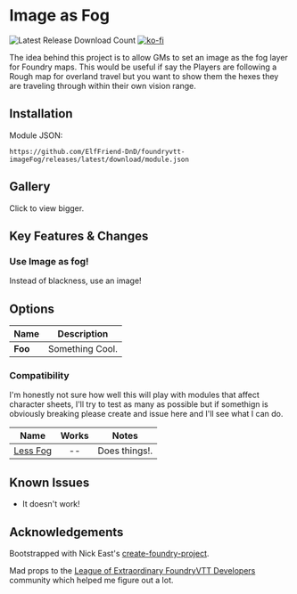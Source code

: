 # Image as Fog

![Latest Release Download Count](https://img.shields.io/badge/dynamic/json?label=Downloads@latest&query=assets%5B1%5D.download_count&url=https%3A%2F%2Fapi.github.com%2Frepos%2FElfFriend-DnD%2Ffoundryvtt-imageFog%2Freleases%2Flatest)
[![ko-fi](https://img.shields.io/badge/-buy%20me%20a%20coke-%23FF5E5B)](https://ko-fi.com/elffriend)

The idea behind this project is to allow GMs to set an image as the fog layer for Foundry maps. This would be useful if say the Players are following a Rough map for overland travel but you want to show them the hexes they are traveling through within their own vision range.

## Installation

Module JSON:

```
https://github.com/ElfFriend-DnD/foundryvtt-imageFog/releases/latest/download/module.json
```

## Gallery


Click to view bigger.

## Key Features & Changes

### Use Image as fog!
Instead of blackness, use an image!

## Options

| **Name** | Description     |
| -------- | --------------- |
| **Foo**  | Something Cool. |


### Compatibility

I'm honestly not sure how well this will play with modules that affect character sheets, I'll try to test as many as possible but if somethign is obviously breaking please create and issue here and I'll see what I can do.

| **Name**                                         | Works | Notes         |
| ------------------------------------------------ | :---: | ------------- |
| [Less Fog](https://github.com/trdischat/lessfog) |  --   | Does things!. |



## Known Issues

- It doesn't work!

## Acknowledgements

Bootstrapped with Nick East's [create-foundry-project](https://gitlab.com/foundry-projects/foundry-pc/create-foundry-project).

Mad props to the [League of Extraordinary FoundryVTT Developers](https://forums.forge-vtt.com/c/package-development/11) community which helped me figure out a lot.
